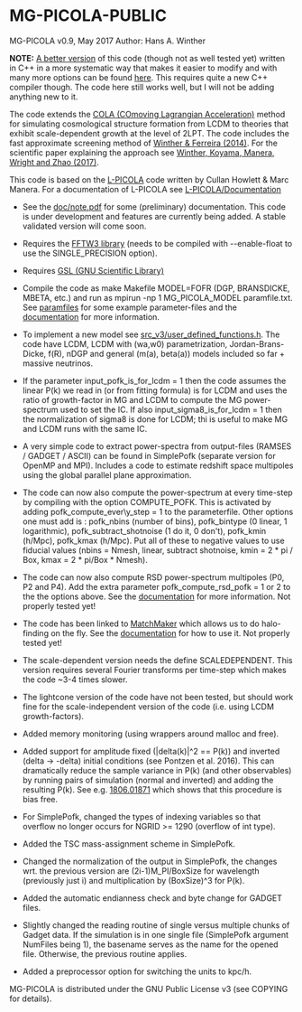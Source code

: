 # MG-PICOLA-PUBLIC
MG-PICOLA v0.9, May 2017
Author: Hans A. Winther

**NOTE:** [A better version](https://github.com/HAWinther/FML/tree/master/FML/COLASolver) of this code (though not as well tested yet) written in C++ in a more systematic way that makes it easier to modify and with many more options can be found [here](https://github.com/HAWinther/FML/tree/master/FML/COLASolver). This requires quite a new C++ compiler though. The code here still works well, but I will not be adding anything new to it.

The code extends the [COLA (COmoving Lagrangian Acceleration)](https://arxiv.org/abs/1301.0322) method for simulating cosmological structure formation from LCDM to theories that exhibit scale-dependent growth at the level of 2LPT. The code includes the fast approximate screening method of [Winther & Ferreira (2014)](https://arxiv.org/abs/1403.6492). For the scientific paper explaining the approach see [Winther, Koyama, Manera, Wright and Zhao (2017)](https://arxiv.org/abs/1703.00879).

This code is based on the [L-PICOLA](https://github.com/CullanHowlett/l-picola) code written by Cullan Howlett & Marc Manera. For a documentation of L-PICOLA see [L-PICOLA/Documentation](https://github.com/CullanHowlett/l-picola/tree/master/Documentation)
 
 - See the [doc/note.pdf](doc/note.pdf) for some (preliminary) documentation. This code is under development and features are currently being added. A stable validated version will come soon.

 - Requires the [FFTW3 library](http://www.fftw.org/download.html) (needs to be compiled with --enable-float to use the SINGLE\_PRECISION option).

 - Requires [GSL (GNU Scientific Library)](https://www.gnu.org/software/gsl/)

 - Compile the code as make Makefile MODEL=FOFR (DGP, BRANSDICKE, MBETA, etc.) and run as mpirun -np 1 MG\_PICOLA\_MODEL paramfile.txt. See [paramfiles](paramfiles) for some example parameter-files and the [documentation](doc/note.pdf) for more information.

 - To implement a new model see [src\_v3/user\_defined\_functions.h](src_v3/user_defined_functions.h). The code have LCDM, LCDM with (wa,w0) parametrization, Jordan-Brans-Dicke, f(R), nDGP and general (m(a), beta(a)) models included so far + massive neutrinos.

 - If the parameter input\_pofk\_is\_for\_lcdm = 1 then the code assumes the linear P(k) we read in (or from fitting formula) is for LCDM and uses the ratio of growth-factor in MG and LCDM to compute the MG power-spectrum used to set the IC. If also input\_sigma8\_is\_for\_lcdm = 1 then the normalization of sigma8 is done for LCDM; thi is useful to make MG and LCDM runs with the same IC.

 - A very simple code to extract power-spectra from output-files (RAMSES / GADGET / ASCII) can be found in SimplePofk (separate version for OpenMP and MPI). Includes a code to estimate redshift space multipoles using the global parallel plane approximation.

 - The code can now also compute the power-spectrum at every time-step by compiling with the option COMPUTE\_POFK. This is activated by adding pofk\_compute\_ever\y\_step = 1 to the parameterfile. Other options one must add is : pofk\_nbins (number of bins), pofk\_bintype (0 linear, 1 logarithmic), pofk\_subtract\_shotnoise (1 do it, 0 don't), pofk\_kmin (h/Mpc), pofk\_kmax  (h/Mpc). Put all of these to negative values to use fiducial values (nbins = Nmesh, linear, subtract shotnoise, kmin = 2 * pi / Box, kmax = 2 * pi/Box * Nmesh).

 - The code can now also compute RSD power-spectrum multipoles (P0, P2 and P4). Add the extra parameter pofk\_compute\_rsd\_pofk = 1 or 2 to the the options above. See the [documentation](doc/note.pdf) for more information. Not properly tested yet!
 
 - The code has been linked to [MatchMaker](https://github.com/damonge/MatchMaker) which allows us to do halo-finding on the fly. See the [documentation](doc/note.pdf) for how to use it. Not properly tested yet!

 - The scale-dependent version needs the define SCALEDEPENDENT. This version requires several Fourier transforms per time-step which makes the code ~3-4 times slower.

 - The lightcone version of the code have not been tested, but should work fine for the scale-independent version of the code (i.e. using LCDM growth-factors).

 - Added memory monitoring (using wrappers around malloc and free).

 - Added support for amplitude fixed (|delta(k)|^2 == P(k)) and inverted (delta -> -delta) initial conditions (see Pontzen et al. 2016). This can dramatically reduce the sample variance in P(k) (and other observables) by running pairs of simulation (normal and inverted) and adding the resulting P(k). See e.g. [1806.01871](https://arxiv.org/pdf/1806.01871.pdf) which shows that this procedure is bias free.
 
 - For SimplePofk, changed the types of indexing variables so that overflow no longer occurs for NGRID >= 1290 (overflow of int type).
 
 - Added the TSC mass-assignment scheme in SimplePofk.

 - Changed the normalization of the output in SimplePofk, the changes wrt. the previous version are (2i-1)M_PI/BoxSize for wavelength (previously just i) and multiplication by (BoxSize)^3 for P(k).

 - Added the automatic endianness check and byte change for GADGET files. 

 - Slightly changed the reading routine of single versus multiple chunks of Gadget data. If the simulation is in one single file (SimplePofk argument NumFiles being 1), the basename serves as the name for the opened file. Otherwise, the previous routine applies.

 - Added a preprocessor option for switching the units to kpc/h.

MG-PICOLA is distributed under the GNU Public License v3 (see COPYING for details).
